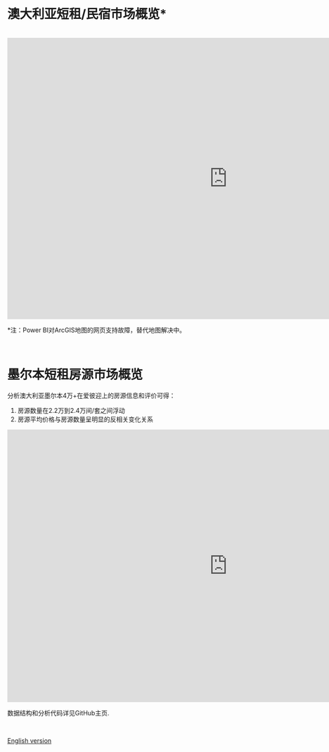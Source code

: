 <br>

# 澳大利亚短租/民宿市场概览*
<br>
<iframe width="1000" height="640" src="https://app.powerbi.com/view?r=eyJrIjoiYmFlMmQwNjQtZGU4OS00YzgyLTg1NDUtNzRiMjdiMTBiMTQ0IiwidCI6Ijc4ZWRhMzM0LWU5MTctNDQzNS1iMjM1LTg1OGI3MjFlY2ZmMSJ9" frameborder="0" allowFullScreen="true"></iframe>

\*注：Power BI对ArcGIS地图的网页支持故障，替代地图解决中。

<br>

# 墨尔本短租房源市场概览

分析澳大利亚墨尔本4万+在爱彼迎上的房源信息和评价可得：
1. 房源数量在2.2万到2.4万间/套之间浮动
2. 房源平均价格与房源数量呈明显的反相关变化关系




<iframe width="1000" height="620" src="https://app.powerbi.com/view?r=eyJrIjoiNDc5NjI3OGYtODM0Ni00OTI4LWJmZjQtYzMzNTE0YjNmOTczIiwidCI6Ijc4ZWRhMzM0LWU5MTctNDQzNS1iMjM1LTg1OGI3MjFlY2ZmMSJ9" frameborder="0" allowFullScreen="true"></iframe>

<br>

数据结构和分析代码详见GitHub主页.

<br>

[English version](https://github.com/tylerxty/Rental-Market-Analysis/blob/master/README.en.md)
